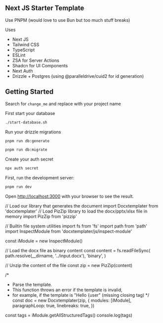 ## Next JS Starter Template

Use PNPM (would love to use Bun but too much stuff breaks)

Uses

- Next JS
- Tailwind CSS
- TypeScript
- ESLint
- ZSA for Server Actions
- Shadcn for UI Components
- Next Auth
- Drizzle + Postgres (using @paralleldrive/cuid2 for id generation)

## Getting Started

Search for `change_me` and replace with your project name

First start your database

```bash
./start-database.sh
```

Run your drizzle migrations

```bash
pnpm run db:generate

pnpm run db:migrate
```

Create your auth secret

```bash
npx auth secret
```

First, run the development server:

```bash
pnpm run dev
```

Open [http://localhost:3000](http://localhost:3000) with your browser to see the result.

// Load our library that generates the document
import Docxtemplater from 'docxtemplater'
// Load PizZip library to load the docx/pptx/xlsx file in memory
import PizZip from 'pizzip'

// Builtin file system utilities
import fs from 'fs'
import path from 'path'
import InspectModule from 'docxtemplater/js/inspect-module'

const iModule = new InspectModule()

// Load the docx file as binary content
const content = fs.readFileSync(
path.resolve(\_\_dirname, '../input.docx'),
'binary',
)

// Unzip the content of the file
const zip = new PizZip(content)

/\*

- Parse the template.
- This function throws an error if the template is invalid,
- for example, if the template is "Hello {user" (missing closing tag)
  \*/
  const doc = new Docxtemplater(zip, {
  modules: [iModule],
  paragraphLoop: true,
  linebreaks: true,
  })

const tags = iModule.getAllStructuredTags()
console.log(tags)
